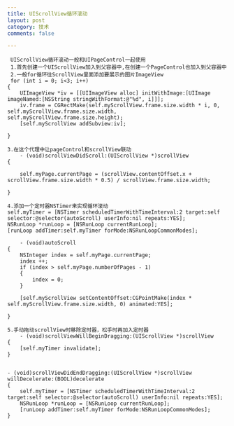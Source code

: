 ```yaml
---
title: UIScrollView循环滚动
layout: post
category: 技术
comments: false

---
```




	 UIScrollView循环滚动一般和UIPageControl一起使用
	 1.首先创建一个UIScrollView加入到父容器中,在创建一个PageControl也加入到父容器中
	 2.一般for循环往ScrollView里面添加要展示的图片ImageView
	 for (int i = 0; i<3; i++)
    {
        UIImageView *iv = [[UIImageView alloc] initWithImage:[UIImage imageNamed:[NSString stringWithFormat:@"%d", i]]];
        iv.frame = CGRectMake(self.myScrollView.frame.size.width * i, 0, self.myScrollView.frame.size.width, self.myScrollView.frame.size.height);
        [self.myScrollView addSubview:iv];
        
    }
    
    3.在这个代理中让pageControl和scrollView联动
	    - (void)scrollViewDidScroll:(UIScrollView *)scrollView
	{
	    
	    self.myPage.currentPage = (scrollView.contentOffset.x + scrollView.frame.size.width * 0.5) / scrollView.frame.size.width;
	    
	}
    
    4.添加一个定时器NSTimer来实现循环滚动
    self.myTimer = [NSTimer scheduledTimerWithTimeInterval:2 target:self selector:@selector(autoScroll) userInfo:nil repeats:YES];
    NSRunLoop *runLoop = [NSRunLoop currentRunLoop];
    [runLoop addTimer:self.myTimer forMode:NSRunLoopCommonModes];
    
	    - (void)autoScroll
	{
	    NSInteger index = self.myPage.currentPage;
	    index ++;
	    if (index > self.myPage.numberOfPages - 1)
	    {
	        index = 0;
	    }
	    
	    [self.myScrollView setContentOffset:CGPointMake(index * self.myScrollView.frame.size.width, 0) animated:YES];
	    
	}
	
	5.手动拖动scrollView时移除定时器，松手时再加入定时器
		- (void)scrollViewWillBeginDragging:(UIScrollView *)scrollView
	{
	    [self.myTimer invalidate];
	}
	
	
	- (void)scrollViewDidEndDragging:(UIScrollView *)scrollView willDecelerate:(BOOL)decelerate
	{
	    self.myTimer = [NSTimer scheduledTimerWithTimeInterval:2 target:self selector:@selector(autoScroll) userInfo:nil repeats:YES];
	    NSRunLoop *runLoop = [NSRunLoop currentRunLoop];
	    [runLoop addTimer:self.myTimer forMode:NSRunLoopCommonModes];
	}

 